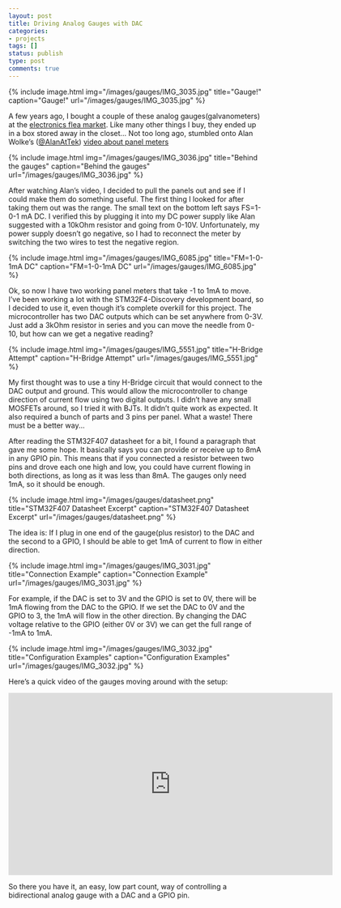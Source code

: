 ```yaml
---
layout: post
title: Driving Analog Gauges with DAC
categories:
- projects
tags: []
status: publish
type: post
comments: true
---
```


{% include image.html
            img="/images/gauges/IMG_3035.jpg"
            title="Gauge!"
            caption="Gauge!"
            url="/images/gauges/IMG_3035.jpg" %}

A few years ago, I bought a couple of these analog gauges(galvanometers) at the [electronics flea market][0]. Like many other things I buy, they ended up in a box stored away in the closet… Not too long ago, stumbled onto Alan Wolke’s ([@AlanAtTek][1]) [video about panel meters][2]

{% include image.html
            img="/images/gauges/IMG_3036.jpg"
            title="Behind the gauges"
            caption="Behind the gauges"
            url="/images/gauges/IMG_3036.jpg" %}

After watching Alan’s video, I decided to pull the panels out and see if I could make them do something useful. The first thing I looked for after taking them out was the range. The small text on the bottom left says FS=1-0-1 mA DC. I verified this by plugging it into my DC power supply like Alan suggested with a 10kOhm resistor and going from 0-10V. Unfortunately, my power supply doesn’t go negative, so I had to reconnect the meter by switching the two wires to test the negative region.

{% include image.html
            img="/images/gauges/IMG_6085.jpg"
            title="FM=1-0-1mA DC"
            caption="FM=1-0-1mA DC"
            url="/images/gauges/IMG_6085.jpg" %}

Ok, so now I have two working panel meters that take -1 to 1mA to move. I’ve been working a lot with the STM32F4-Discovery development board, so I decided to use it, even though it’s complete overkill for this project. The microcontroller has two DAC outputs which can be set anywhere from 0-3V. Just add a 3kOhm resistor in series and you can move the needle from 0-10, but how can we get a negative reading?

{% include image.html
            img="/images/gauges/IMG_5551.jpg"
            title="H-Bridge Attempt"
            caption="H-Bridge Attempt"
            url="/images/gauges/IMG_5551.jpg" %}

My first thought was to use a tiny H-Bridge circuit that would connect to the DAC output and ground. This would allow the microcontroller to change direction of current flow using two digital outputs. I didn’t have any small MOSFETs around, so I tried it with BJTs. It didn’t quite work as expected. It also required a bunch of parts and 3 pins per panel. What a waste! There must be a better way...

After reading the STM32F407 datasheet for a bit, I found a paragraph that gave me some hope. It basically says you can provide or receive up to 8mA in any GPIO pin. This means that if you connected a resistor between two pins and drove each one high and low, you could have current flowing in both directions, as long as it was less than 8mA. The gauges only need 1mA, so it should be enough.

{% include image.html
            img="/images/gauges/datasheet.png"
            title="STM32F407 Datasheet Excerpt"
            caption="STM32F407 Datasheet Excerpt"
            url="/images/gauges/datasheet.png" %}

The idea is: If I plug in one end of the gauge(plus resistor) to the DAC and the second to a GPIO, I should be able to get 1mA of current to flow in either direction.

{% include image.html
            img="/images/gauges/IMG_3031.jpg"
            title="Connection Example"
            caption="Connection Example"
            url="/images/gauges/IMG_3031.jpg" %}

For example, if the DAC is set to 3V and the GPIO is set to 0V, there will be 1mA flowing from the DAC to the GPIO. If we set the DAC to 0V and the GPIO to 3, the 1mA will flow in the other direction. By changing the DAC voltage relative to the GPIO (either 0V or 3V) we can get the full range of -1mA to 1mA.

{% include image.html
            img="/images/gauges/IMG_3032.jpg"
            title="Configuration Examples"
            caption="Configuration Examples"
            url="/images/gauges/IMG_3032.jpg" %}

Here’s a quick video of the gauges moving around with the setup:

<div align="center"><iframe width="640" height="360" src="https://www.youtube.com/embed/xQUWoCiiftM" frameborder="0" allowfullscreen></iframe></div>

So there you have it, an easy, low part count, way of controlling a bidirectional analog gauge with a DAC and a GPIO pin.

[0]: http://www.electronicsfleamarket.com
[1]: https://twitter.com/AlanAtTek
[2]: https://www.youtube.com/watch?v=wbRx5cQZ8Ts

